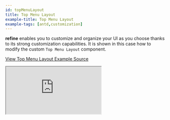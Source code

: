 ```yaml
---
id: topMenuLayout
title: Top Menu Layout
example-title: Top Menu Layout
example-tags: [antd,customization]
---
```


**refine** enables you to customize and organize your UI as you choose thanks to its strong customization capabilities. It is shown in this case how to modify the custom `Top Menu Layout` component.

[View Top Menu Layout Example Source](https://github.com/refinedev/refine/tree/master/examples/customization-top-menu-layout)

<iframe loading="lazy" src="https://stackblitz.com/github/refinedev/refine/tree/master/examples/customization-top-menu-layout?embed=1&view=preview&theme=dark&preset=node&ctl=1"
    style={{width: "100%", height:"80vh", border: "0px", borderRadius: "8px", overflow:"hidden"}}
    title="refine-top-menu-layout-example"
></iframe>
